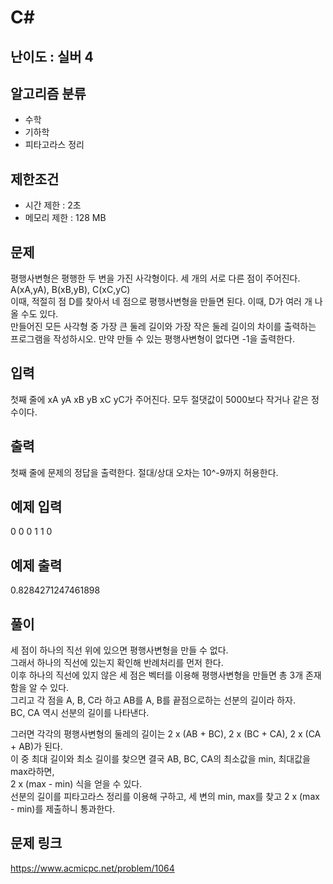 # C#

## 난이도 : 실버 4

## 알고리즘 분류
  - 수학
  - 기하학
  - 피타고라스 정리

## 제한조건
  - 시간 제한 : 2초
  - 메모리 제한 : 128 MB

## 문제
평행사변형은 평행한 두 변을 가진 사각형이다. 세 개의 서로 다른 점이 주어진다. A(xA,yA), B(xB,yB), C(xC,yC)<br/>
이때, 적절히 점 D를 찾아서 네 점으로 평행사변형을 만들면 된다. 이때, D가 여러 개 나올 수도 있다.<br/>
만들어진 모든 사각형 중 가장 큰 둘레 길이와 가장 작은 둘레 길이의 차이를 출력하는 프로그램을 작성하시오. 만약 만들 수 있는 평행사변형이 없다면 -1을 출력한다.<br/>


## 입력
첫째 줄에 xA yA xB yB xC yC가 주어진다. 모두 절댓값이 5000보다 작거나 같은 정수이다.<br/>


## 출력
첫째 줄에 문제의 정답을 출력한다. 절대/상대 오차는 10^-9까지 허용한다.<br/>


## 예제 입력
0 0 0 1 1 0<br/>


## 예제 출력
0.8284271247461898<br/>

## 풀이
세 점이 하나의 직선 위에 있으면 평행사변형을 만들 수 없다.<br/>
그래서 하나의 직선에 있는지 확인해 반례처리를 먼저 한다.<br/>
이후 하나의 직선에 있지 않은 세 점은 벡터를 이용해 평행사변형을 만들면 총 3개 존재함을 알 수 있다.<br/>
그리고 각 점을 A, B, C라 하고 AB를 A, B를 끝점으로하는 선분의 길이라 하자.<br/>
BC, CA 역시 선분의 길이를 나타낸다.<br/>


그러면 각각의 평행사변형의 둘레의 길이는 2 x (AB + BC), 2 x (BC + CA), 2 x (CA + AB)가 된다.<br/>
이 중 최대 길이와 최소 길이를 찾으면 결국 AB, BC, CA의 최소값을 min, 최대값을 max라하면,<br/>
2 x (max - min) 식을 얻을 수 있다.<br/>
선분의 길이를 피타고라스 정리를 이용해 구하고, 세 변의 min, max를 찾고 2 x (max - min)를 제출하니 통과한다.<br/>

## 문제 링크
https://www.acmicpc.net/problem/1064